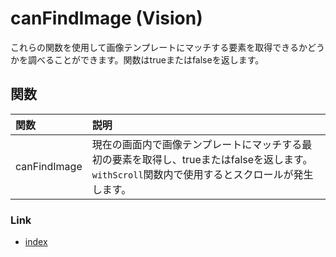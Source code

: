 # canFindImage (Vision)

これらの関数を使用して画像テンプレートにマッチする要素を取得できるかどうかを調べることができます。関数はtrueまたはfalseを返します。

## 関数

| 関数           | 説明                                                                                  |
|:-------------|:------------------------------------------------------------------------------------|
| canFindImage | 現在の画面内で画像テンプレートにマッチする最初の要素を取得し、trueまたはfalseを返します。 `withScroll`関数内で使用するとスクロールが発生します。 |

### Link

- [index](../../../../index_ja.md)
